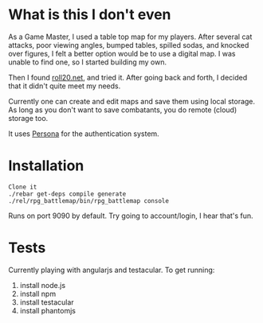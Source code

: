 What is this I don't even
=====

As a Game Master, I used a table top map for my players.  After several cat
attacks, poor viewing angles, bumped tables, spilled sodas, and knocked
over figures, I felt a better option would be to use a digital map.  I was
unable to find one, so I started building my own.

Then I found [roll20.net](http://roll20.net), and tried it. After going back and forth, I decided
that it didn't quite meet my needs.

Currently one can create and edit maps and save them using local storage.
As long as you don't want to save combatants, you do remote (cloud) storage
too.

It uses [Persona](https://login.persona.org/) for the authentication system.

Installation
====

    Clone it
    ./rebar get-deps compile generate
	./rel/rpg_battlemap/bin/rpg_battlemap console

Runs on port 9090 by default.  Try going to account/login, I hear that's
fun.

Tests
=====

Currently playing with angularjs and testacular. To get running:

1. install node.js
2. install npm
3. install testacular
4. install phantomjs
